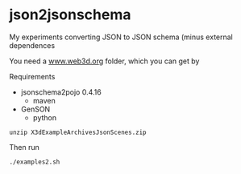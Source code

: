 # json2jsonschema
My experiments converting JSON to JSON schema (minus external dependences

You need a www.web3d.org folder, which you can get by

Requirements 

* jsonschema2pojo 0.4.16
	* maven
* GenSON
	* python

```
unzip X3dExampleArchivesJsonScenes.zip
```

Then run

```
./examples2.sh
```
